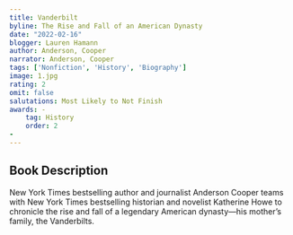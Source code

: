 ```yaml
---
title: Vanderbilt
byline: The Rise and Fall of an American Dynasty 
date: "2022-02-16"
blogger: Lauren Hamann
author: Anderson, Cooper
narrator: Anderson, Cooper
tags: ['Nonfiction', 'History', 'Biography']
image: 1.jpg
rating: 2
omit: false
salutations: Most Likely to Not Finish
awards: -
    tag: History
    order: 2
-
---
```



## Book Description

New York Times bestselling author and journalist Anderson Cooper teams with New York Times bestselling historian and novelist Katherine Howe to chronicle the rise and fall of a legendary American dynasty—his mother’s family, the Vanderbilts.